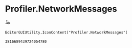 # Profiler.NetworkMessages
![](/img/Profiler.NetworkMessages.png)

``` CSharp
EditorGUIUtility.IconContent("Profiler.NetworkMessages")
```
```
3816689439724054780
```
